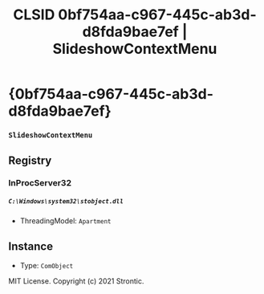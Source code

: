﻿---
title: "CLSID 0bf754aa-c967-445c-ab3d-d8fda9bae7ef | SlideshowContextMenu"
excerpt: What is COM-Object CLSID 0bf754aa-c967-445c-ab3d-d8fda9bae7ef?
---

# {0bf754aa-c967-445c-ab3d-d8fda9bae7ef}

### `SlideshowContextMenu`

## Registry


### InProcServer32

##### `C:\Windows\system32\stobject.dll`
* ThreadingModel: `Apartment`

## Instance

* Type: `ComObject`

MIT License. Copyright (c) 2021 Strontic.



